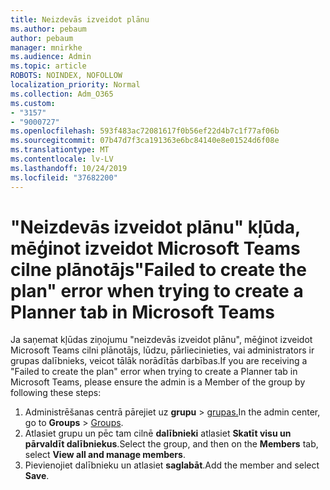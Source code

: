 ```yaml
---
title: Neizdevās izveidot plānu
ms.author: pebaum
author: pebaum
manager: mnirkhe
ms.audience: Admin
ms.topic: article
ROBOTS: NOINDEX, NOFOLLOW
localization_priority: Normal
ms.collection: Adm_O365
ms.custom:
- "3157"
- "9000727"
ms.openlocfilehash: 593f483ac72081617f0b56ef22d4b7c1f77af06b
ms.sourcegitcommit: 07b47d7f3ca191363e6bc84140e8e01524d6f08e
ms.translationtype: MT
ms.contentlocale: lv-LV
ms.lasthandoff: 10/24/2019
ms.locfileid: "37682200"
---
```

# <a name="failed-to-create-the-plan-error-when-trying-to-create-a-planner-tab-in-microsoft-teams"></a><span data-ttu-id="73f80-102">"Neizdevās izveidot plānu" kļūda, mēģinot izveidot Microsoft Teams cilne plānotājs</span><span class="sxs-lookup"><span data-stu-id="73f80-102">"Failed to create the plan" error when trying to create a Planner tab in Microsoft Teams</span></span>

<span data-ttu-id="73f80-103">Ja saņemat kļūdas ziņojumu "neizdevās izveidot plānu", mēģinot izveidot Microsoft Teams cilni plānotājs, lūdzu, pārliecinieties, vai administrators ir grupas dalībnieks, veicot tālāk norādītās darbības.</span><span class="sxs-lookup"><span data-stu-id="73f80-103">If you are receiving a "Failed to create the plan" error when trying to create a Planner tab in Microsoft Teams, please ensure the admin is a Member of the group by following these steps:</span></span>

1. <span data-ttu-id="73f80-104">Administrēšanas centrā pārejiet uz **grupu** > [grupas.](https://admin.microsoft.com/Adminportal/Home?source=applauncher#/groups)</span><span class="sxs-lookup"><span data-stu-id="73f80-104">In the admin center, go to **Groups** > [Groups](https://admin.microsoft.com/Adminportal/Home?source=applauncher#/groups).</span></span> 
2. <span data-ttu-id="73f80-105">Atlasiet grupu un pēc tam cilnē **dalībnieki** atlasiet **Skatīt visu un pārvaldīt dalībniekus**.</span><span class="sxs-lookup"><span data-stu-id="73f80-105">Select the group, and then on the **Members** tab, select **View all and manage members**.</span></span>
3. <span data-ttu-id="73f80-106">Pievienojiet dalībnieku un atlasiet **saglabāt**.</span><span class="sxs-lookup"><span data-stu-id="73f80-106">Add the member and select **Save**.</span></span>